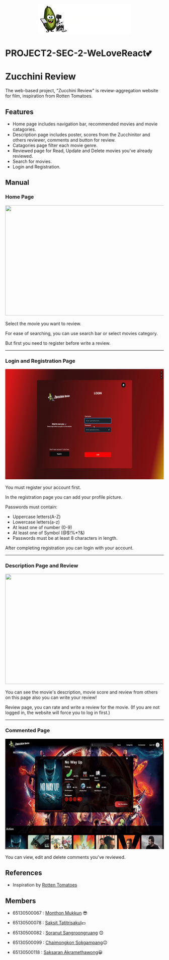 <p align="center"><img src="https://github.com/Xsmitylnwza/PROJECT2-SEC-2-WeLoveReact/blob/main/public/image/logo.png"/></p>

# PROJECT2-SEC-2-WeLoveReact💕

# Zucchini Review

The web-based project, "Zucchini Review" is review-aggregation website for film, inspiration from Rotten Tomatoes.

## Features

- Home page includes navigation bar, recommended movies and movie catagories.
- Description page includes poster, scores from the Zucchinitor and others reviewer, comments and button for review.
- Catagories page filter each movie genre.
- Reviewed page for Read, Update and Delete movies you've already reviewed.
- Search for movies.
- Login and Registration.

## Manual

### Home Page

<p align="center"><img src="https://github.com/Xsmitylnwza/PROJECT2-SEC-2-WeLoveReact/blob/main/public/image/gif/homepage.gif" width="650" height="350"></p>

<p>Select the movie you want to review. </p>
<p>For ease of searching, you can use search bar or select movies category. </p>
<p>But first you need to register before write a review. </p>

<hr>

### Login and Registration Page

<p align="center"><img src="https://github.com/Xsmitylnwza/PROJECT2-SEC-2-WeLoveReact/blob/main/public/image/gif/register.gif" width="650" height="350"></p>

<p>You must register your account first. </p>
<p>In the registration page you can add your profile picture. </p>

<p>Passwords must contain: </p>

- Uppercase letters(A-Z)
- Lowercase letters(a-z)
- At least one of number (0-9)
- At least one of Symbol (@$!%*?&)
- Passwords must be at least 8 characters in length.

<p>After completing registration you can login with your account.</p>

<hr>

### Description Page and Review

<p align="center"><img src="https://github.com/Xsmitylnwza/PROJECT2-SEC-2-WeLoveReact/blob/main/public/image/gif/review.gif" width="650" height="350"></p>

<p>You can see the movie's description, movie score and review from others on this page also you can write your review! </p>

<p>Review page, you can rate and write a review for the movie. (If you are not logged in, the website will force you to log in first.) </p>

<hr>

### Commented Page

<p align="center"><img src="https://github.com/Xsmitylnwza/PROJECT2-SEC-2-WeLoveReact/blob/main/public/image/gif/commented.gif" width="650" height="350"></p>

You can view, edit and delete comments you've reviewed.

## References

-  Inspiration by [Rotten Tomatoes](https://www.rottentomatoes.com/)

## Members

- 65130500067 : [Monthon Mukkun](https://github.com/carrynong2) 😎
> 
- 65130500078 : [Saksit Tatitrisakul](https://github.com/Tiskas02)💵
> 
- 65130500082 : [Soranut Sangroongruang](https://github.com/c3b22) 😊
> 
- 65130500099 : [Chaimongkon Sokgampang](https://github.com/Xsmitylnwza)😉
> 
- 65130500118 : [Saksaran Akramethawong](https://github.com/saksaran)😀
> 
